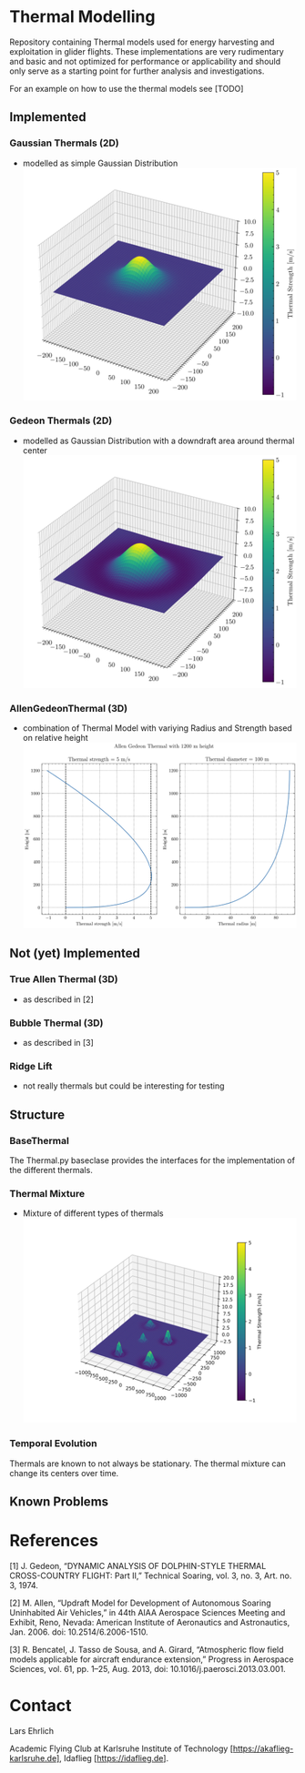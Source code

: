 # Thermal Modelling
Repository containing Thermal models used for energy harvesting and exploitation in glider flights. These implementations are very rudimentary and basic and not optimized for performance or applicability and should only serve as a starting point for further analysis and investigations.

For an example on how to use the thermal models see [TODO]

## Implemented

### Gaussian Thermals (2D)
- modelled as simple Gaussian Distribution
![plot](./plots/GaussianThermal3D.png)
### Gedeon Thermals (2D)
- modelled as Gaussian Distribution with a downdraft area around thermal center
![plot](./plots/GedeonThermal3D.png)
### AllenGedeonThermal (3D)
- combination of Thermal Model with variying Radius and Strength based on relative height
![plot](./plots/AllenGedeonThermal.png)

## Not (yet) Implemented
### True Allen Thermal (3D)
- as described in [2]
### Bubble Thermal (3D)
- as described in [3]
### Ridge Lift
- not really thermals but could be interesting for testing

## Structure
### BaseThermal
The Thermal.py baseclase provides the interfaces for the implementation of the different thermals.

### Thermal Mixture
- Mixture of different types of thermals
![plot](./plots/ThermalMixture.png)

### Temporal Evolution
Thermals are known to not always be stationary. The thermal mixture can change its centers over time.

## Known Problems

# References
[1] J. Gedeon, “DYNAMIC ANALYSIS OF DOLPHIN-STYLE THERMAL CROSS-COUNTRY FLIGHT: Part II,” Technical Soaring, vol. 3, no. 3, Art. no. 3, 1974.

[2] M. Allen, “Updraft Model for Development of Autonomous Soaring Uninhabited Air Vehicles,” in 44th AIAA Aerospace Sciences Meeting and Exhibit, Reno, Nevada: American Institute of Aeronautics and Astronautics, Jan. 2006. doi: 10.2514/6.2006-1510.

[3] R. Bencatel, J. Tasso de Sousa, and A. Girard, “Atmospheric flow field models applicable for aircraft endurance extension,” Progress in Aerospace Sciences, vol. 61, pp. 1–25, Aug. 2013, doi: 10.1016/j.paerosci.2013.03.001.

# Contact
Lars Ehrlich

Academic Flying Club at Karlsruhe Institute of Technology [https://akaflieg-karlsruhe.de], Idaflieg [https://idaflieg.de].